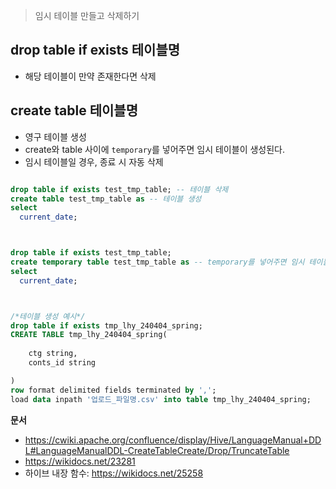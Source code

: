 > 임시 테이블 만들고 삭제하기
## drop table if exists 테이블명 
- 해당 테이블이 만약 존재한다면 삭제
## create table 테이블명 
- 영구 테이블 생성
- create와 table 사이에 `temporary`를 넣어주면 임시 테이블이 생성된다.
- 임시 테이블일 경우, 종료 시 자동 삭제


```sql

drop table if exists test_tmp_table; -- 테이블 삭제
create table test_tmp_table as -- 테이블 생성
select
  current_date;



drop table if exists test_tmp_table;
create temporary table test_tmp_table as -- temporary를 넣어주면 임시 테이블 생성
select
  current_date;



/*테이블 생성 예시*/
drop table if exists tmp_lhy_240404_spring;
CREATE TABLE tmp_lhy_240404_spring(      
	
    ctg string,
    conts_id string

) 
row format delimited fields terminated by ',';
load data inpath '업로드_파일명.csv' into table tmp_lhy_240404_spring; 
```


**문서**
- https://cwiki.apache.org/confluence/display/Hive/LanguageManual+DDL#LanguageManualDDL-CreateTableCreate/Drop/TruncateTable
- https://wikidocs.net/23281
- 하이브 내장 함수: https://wikidocs.net/25258 
